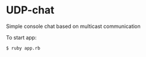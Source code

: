 # UDP-chat

Simple console chat based on multicast communication

To start app:  
```sh
$ ruby app.rb
```
